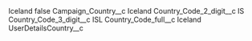 <?xml version="1.0" encoding="UTF-8"?>
<CustomMetadata xmlns="http://soap.sforce.com/2006/04/metadata" xmlns:xsi="http://www.w3.org/2001/XMLSchema-instance" xmlns:xsd="http://www.w3.org/2001/XMLSchema">
    <label>Iceland</label>
    <protected>false</protected>
    <values>
        <field>Campaign_Country__c</field>
        <value xsi:type="xsd:string">Iceland</value>
    </values>
    <values>
        <field>Country_Code_2_digit__c</field>
        <value xsi:type="xsd:string">IS</value>
    </values>
    <values>
        <field>Country_Code_3_digit__c</field>
        <value xsi:type="xsd:string">ISL</value>
    </values>
    <values>
        <field>Country_Code_full__c</field>
        <value xsi:type="xsd:string">Iceland</value>
    </values>
    <values>
        <field>UserDetailsCountry__c</field>
        <value xsi:nil="true"/>
    </values>
</CustomMetadata>
